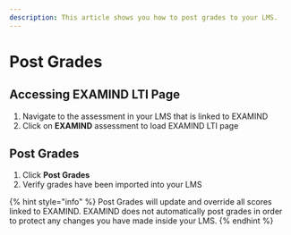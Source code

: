 ```yaml
---
description: This article shows you how to post grades to your LMS.
---
```


# Post Grades

## Accessing EXAMIND LTI Page

1. Navigate to the assessment in your LMS that is linked to EXAMIND
2. Click on **EXAMIND** assessment to load EXAMIND LTI page

## Post Grades

1. Click **Post Grades**
2. Verify grades have been imported into your LMS

{% hint style="info" %}
Post Grades will update and override all scores linked to EXAMIND. EXAMIND does not automatically post grades in order to protect any changes you have made inside your LMS.
{% endhint %}
